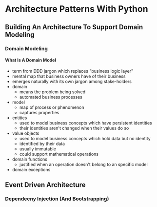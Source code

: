 # Architecture Patterns With Python
## Building An Architecture To Support Domain Modeling
### Domain Modeling
#### What Is A Domain Model
- term from DDD jargon which replaces "business logic layer"
- mental map that business owners have of their business
- emerges naturally with its own jargon among stake-holders
- domain
    - means the problem being solved
    - automated business processes
- model
    - map of process or phenomenon
    - captures properties
- entities
    - used to model business concepts which have persistent identities
    - their identities aren't changed when their values do so
- value objects
    - used to model business concepts which hold data but no identity
    - identified by their data
    - usually immutable
    - could support mathematical operations
- domain functions
    - justified when an operation doesn't belong to an specific model
- domain exceptions
## Event Driven Architecture
### Dependecny Injection (And Bootstrapping)
